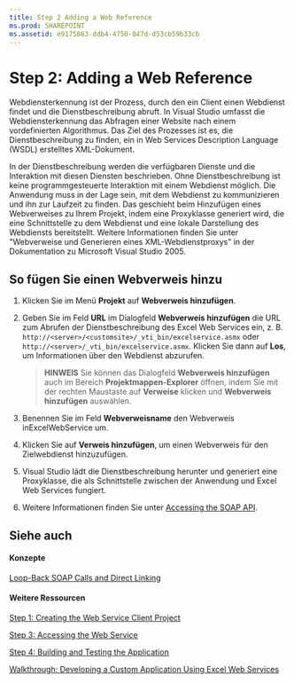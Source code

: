 ```yaml
---
title: Step 2 Adding a Web Reference
ms.prod: SHAREPOINT
ms.assetid: e9175863-ddb4-4750-847d-d53cb59b33cb
---
```



# Step 2: Adding a Web Reference

Webdiensterkennung ist der Prozess, durch den ein Client einen Webdienst findet und die Dienstbeschreibung abruft. In Visual Studio umfasst die Webdiensterkennung das Abfragen einer Website nach einem vordefinierten Algorithmus. Das Ziel des Prozesses ist es, die Dienstbeschreibung zu finden, ein in Web Services Description Language (WSDL) erstelltes XML-Dokument.
  
    
    

In der Dienstbeschreibung werden die verfügbaren Dienste und die Interaktion mit diesen Diensten beschrieben. Ohne Dienstbeschreibung ist keine programmgesteuerte Interaktion mit einem Webdienst möglich.
Die Anwendung muss in der Lage sein, mit dem Webdienst zu kommunizieren und ihn zur Laufzeit zu finden. Das geschieht beim Hinzufügen eines Webverweises zu Ihrem Projekt, indem eine Proxyklasse generiert wird, die eine Schnittstelle zu dem Webdienst und eine lokale Darstellung des Webdiensts bereitstellt. Weitere Informationen finden Sie unter "Webverweise und Generieren eines XML-Webdienstproxys" in der Dokumentation zu Microsoft Visual Studio 2005.
  
    
    


## So fügen Sie einen Webverweis hinzu


1. Klicken Sie im Menü **Projekt** auf **Webverweis hinzufügen**.
    
  
2. Geben Sie im Feld **URL** im Dialogfeld **Webverweis hinzufügen** die URL zum Abrufen der Dienstbeschreibung des Excel Web Services ein, z. B. `http://<server>/<customsite>/_vti_bin/excelservice.asmx` oder `http://<server>/_vti_bin/excelservice.asmx`. Klicken Sie dann auf **Los**, um Informationen über den Webdienst abzurufen.
    
    > **HINWEIS**
      > Sie können das Dialogfeld **Webverweis hinzufügen** auch im Bereich **Projektmappen-Explorer** öffnen, indem Sie mit der rechten Maustaste auf **Verweise** klicken und **Webverweis hinzufügen** auswählen.
3. Benennen Sie im Feld **Webverweisname** den Webverweis inExcelWebService um.
    
  
4. Klicken Sie auf **Verweis hinzufügen**, um einen Webverweis für den Zielwebdienst hinzuzufügen.
    
  
5. Visual Studio lädt die Dienstbeschreibung herunter und generiert eine Proxyklasse, die als Schnittstelle zwischen der Anwendung und Excel Web Services fungiert.
    
  
6. Weitere Informationen finden Sie unter  [Accessing the SOAP API](accessing-the-soap-api.md).
    
  

## Siehe auch


#### Konzepte


  
    
    
 [Loop-Back SOAP Calls and Direct Linking](loop-back-soap-calls-and-direct-linking.md)
#### Weitere Ressourcen


  
    
    
 [Step 1: Creating the Web Service Client Project](step-1-creating-the-web-service-client-project.md)
  
    
    
 [Step 3: Accessing the Web Service](step-3-accessing-the-web-service.md)
  
    
    
 [Step 4: Building and Testing the Application](step-4-building-and-testing-the-application.md)
  
    
    
 [Walkthrough: Developing a Custom Application Using Excel Web Services](walkthrough-developing-a-custom-application-using-excel-web-services.md)
